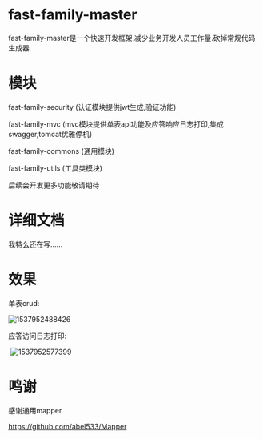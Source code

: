 # fast-family-master

fast-family-master是一个快速开发框架,减少业务开发人员工作量.砍掉常规代码生成器.



# 模块

fast-family-security (认证模块提供jwt生成,验证功能)

fast-family-mvc (mvc模块提供单表api功能及应答响应日志打印,集成swagger,tomcat优雅停机)

fast-family-commons (通用模块)

fast-family-utils (工具类模块)



后续会开发更多功能敬请期待

# 详细文档

我特么还在写......



# 效果

单表crud:

![1537952488426](C:\Users\ADMINI~1\AppData\Local\Temp\1537952488426.png)

应答访问日志打印:

​	![1537952577399](C:\Users\ADMINI~1\AppData\Local\Temp\1537952577399.png)







# 鸣谢

感谢通用mapper

https://github.com/abel533/Mapper

